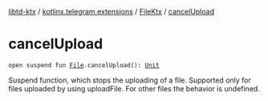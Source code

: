 [libtd-ktx](../../index.md) / [kotlinx.telegram.extensions](../index.md) / [FileKtx](index.md) / [cancelUpload](./cancel-upload.md)

# cancelUpload

`open suspend fun `[`File`](https://tdlibx.github.io/td/docs/org/drinkless/td/libcore/telegram/TdApi/File.html)`.cancelUpload(): `[`Unit`](https://kotlinlang.org/api/latest/jvm/stdlib/kotlin/-unit/index.html)

Suspend function, which stops the uploading of a file. Supported only for files uploaded by
using uploadFile. For other files the behavior is undefined.

